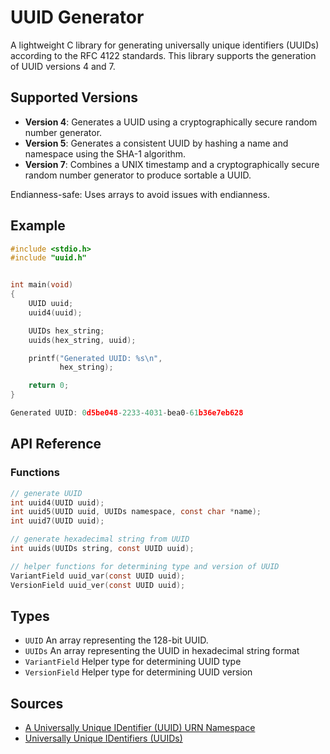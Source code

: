 # UUID Generator
A lightweight C library for generating universally unique identifiers (UUIDs) according to the RFC 4122 standards.
This library supports the generation of UUID versions 4 and 7.

## Supported Versions
- **Version 4**:  Generates a UUID using a cryptographically secure random number generator.
- **Version 5**: Generates a consistent UUID by hashing a name and namespace using the SHA-1 algorithm.
- **Version 7**: Combines a UNIX timestamp and a cryptographically secure random number generator to produce sortable a UUID.

Endianness-safe: Uses arrays to avoid issues with endianness.

## Example

```C
#include <stdio.h>
#include "uuid.h"


int main(void)
{
    UUID uuid;
    uuid4(uuid);

    UUIDs hex_string;
    uuids(hex_string, uuid);

    printf("Generated UUID: %s\n", 
           hex_string);

    return 0;
}

Generated UUID: 0d5be048-2233-4031-bea0-61b36e7eb628
```

## API Reference
### Functions
```C
// generate UUID
int uuid4(UUID uuid);
int uuid5(UUID uuid, UUIDs namespace, const char *name);
int uuid7(UUID uuid);

// generate hexadecimal string from UUID
int uuids(UUIDs string, const UUID uuid);

// helper functions for determining type and version of UUID
VariantField uuid_var(const UUID uuid);
VersionField uuid_ver(const UUID uuid);
```

## Types

- ```UUID``` An array representing the 128-bit UUID.
- ```UUIDs``` An array representing the UUID in hexadecimal string format 
- ```VariantField``` Helper type for determining UUID type
- ```VersionField``` Helper type for determining UUID version

## Sources
- [A Universally Unique IDentifier (UUID) URN Namespace](https://datatracker.ietf.org/doc/html/rfc4122)
- [Universally Unique IDentifiers (UUIDs)](https://www.rfc-editor.org/rfc/rfc9562.html)